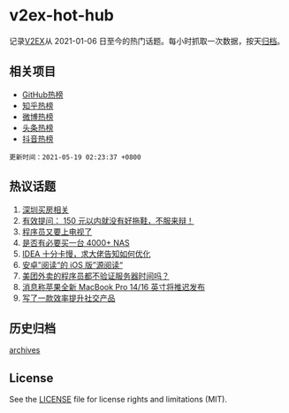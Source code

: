 # v2ex-hot-hub

 记录[V2EX](https://www.v2ex.com/)从 2021-01-06 日至今的热门话题。每小时抓取一次数据，按天[归档](archives)。
 
 ## 相关项目

- [GitHub热榜](https://github.com/snaildev/github-hot-hub)
- [知乎热榜](https://github.com/snaildev/zhihu-hot-hub)
- [微博热榜](https://github.com/snaildev/weibo-hot-hub)
- [头条热榜](https://github.com/snaildev/toutiao-hot-hub)
- [抖音热榜](https://github.com/snaildev/douyin-hot-hub)


 `更新时间：2021-05-19 02:23:37 +0800`

## 热议话题

1. [深圳买房相关](https://www.v2ex.com/t/777673)
1. [有效提问： 150 元以内就没有好拖鞋，不服来辩！](https://www.v2ex.com/t/777689)
1. [程序员又要上电视了](https://www.v2ex.com/t/777581)
1. [是否有必要买一台 4000+ NAS](https://www.v2ex.com/t/777677)
1. [IDEA 十分卡慢，求大佬告知如何优化](https://www.v2ex.com/t/777670)
1. [安卓”阅读“的 iOS 版”源阅读“](https://www.v2ex.com/t/777592)
1. [美团外卖的程序员都不验证服务器时间吗？](https://www.v2ex.com/t/777611)
1. [消息称苹果全新 MacBook Pro 14/16 英寸将推迟发布](https://www.v2ex.com/t/777633)
1. [写了一款效率提升社交产品](https://www.v2ex.com/t/777651)

## 历史归档

[archives](archives)

## License

See the [LICENSE](LICENSE) file for license rights and limitations (MIT).
